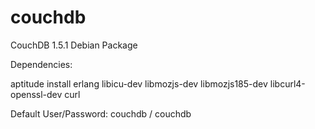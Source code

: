 couchdb
=======

CouchDB 1.5.1 Debian Package

Dependencies:


aptitude install erlang libicu-dev libmozjs-dev libmozjs185-dev libcurl4-openssl-dev curl



Default User/Password: couchdb / couchdb
